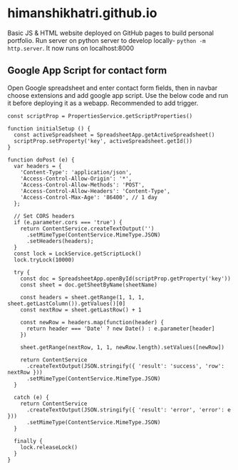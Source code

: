 # himanshikhatri.github.io
Basic JS & HTML website deployed on GitHub pages to build personal portfolio.  Run server on python server to develop locally-
```python -m http.server```. It now runs on localhost:8000
## Google App Script for contact form
Open Google spreadsheet and enter contact form fields, then in navbar choose extensions and add google app script. Use the below code and run it before deploying it as a webapp. Recommended to add trigger.

```const sheetName = 'Sheet1'
const scriptProp = PropertiesService.getScriptProperties()

function initialSetup () {
  const activeSpreadsheet = SpreadsheetApp.getActiveSpreadsheet()
  scriptProp.setProperty('key', activeSpreadsheet.getId())
}

function doPost (e) {
  var headers = {
    'Content-Type': 'application/json',
    'Access-Control-Allow-Origin': '*',
    'Access-Control-Allow-Methods': 'POST',
    'Access-Control-Allow-Headers': 'Content-Type',
    'Access-Control-Max-Age': '86400', // 1 day
  };

  // Set CORS headers
  if (e.parameter.cors === 'true') {
    return ContentService.createTextOutput('')
      .setMimeType(ContentService.MimeType.JSON)
      .setHeaders(headers);
  }
  const lock = LockService.getScriptLock()
  lock.tryLock(10000)

  try {
    const doc = SpreadsheetApp.openById(scriptProp.getProperty('key'))
    const sheet = doc.getSheetByName(sheetName)

    const headers = sheet.getRange(1, 1, 1, sheet.getLastColumn()).getValues()[0]
    const nextRow = sheet.getLastRow() + 1

    const newRow = headers.map(function(header) {
      return header === 'Date' ? new Date() : e.parameter[header]
    })

    sheet.getRange(nextRow, 1, 1, newRow.length).setValues([newRow])

    return ContentService
      .createTextOutput(JSON.stringify({ 'result': 'success', 'row': nextRow }))
      .setMimeType(ContentService.MimeType.JSON)
  }

  catch (e) {
    return ContentService
      .createTextOutput(JSON.stringify({ 'result': 'error', 'error': e }))
      .setMimeType(ContentService.MimeType.JSON)
  }

  finally {
    lock.releaseLock()
  }
}
